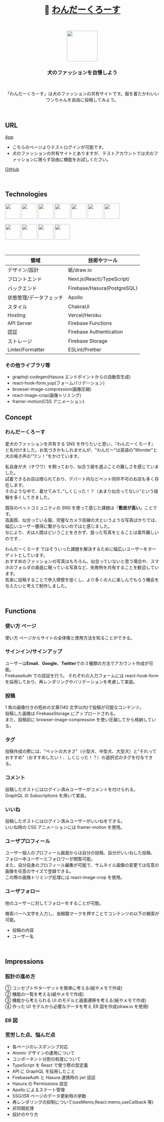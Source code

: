 <br/>
<h1 align="center">🐶 <a href="https://wonder-clothes.vercel.app/about">わんだーくろーす</a></h1><br/>

<p align="center">
  <a href="https://wonder-clothes.vercel.app/about"><img src="https://wonder-clothes.vercel.app/logo.png" height="100px;" /></a>
</p>

<h3 align="center">犬のファッションを自慢しよう</h3><br/>
<p align="center">「わんだーくろーす」は犬のファッションの共有サイトです。服を着たかわいいワンちゃんを自由に投稿してみよう。</p><br/>

## URL

[App](https://wonder-clothes.vercel.app/about)

- こちらのページよりテストログインが可能です。
- 犬のファッションの共有サイトとありますが、テストアカウントでは犬のファッションに限らず自由に機能をお試しください。

[GitHub](https://github.com/Mimu-salon/wonder-clothes)

<br/>

## Technologies

<p align="left">
  <a href="https://www.typescriptlang.org/"><img src="https://cdn.worldvectorlogo.com/logos/typescript.svg" height="50px;" /></a>
  <a href="https://nextjs.org/"><img src="https://upload.wikimedia.org/wikipedia/commons/8/8e/Nextjs-logo.svg" height="50px;" /></a>
  <a href="https://ja.reactjs.org/"><img src="https://cdn.worldvectorlogo.com/logos/react-2.svg" height="50px;" /></a>
  <a href="https://firebase.google.com/?hl=ja"><img src="https://cdn.worldvectorlogo.com/logos/firebase-1.svg" height="50px;" /></a>
  <a href="https://graphql.org/"><img src="https://cdn.worldvectorlogo.com/logos/graphql.svg" height="50px;" /></a>
  <a href="https://hasura.io/"><img src="https://seeklogo.com/images/H/hasura-logo-B718105639-seeklogo.com.png" height="50px;" /></a>
  <a href="https://www.apollographql.com/"><img src="https://cdn.worldvectorlogo.com/logos/apollo-graphql-1.svg" height="50px;" /></a>
</p>
<p align="left">

<a href="https://vercel.com/"><img src="https://user-images.githubusercontent.com/65433193/118944114-3b393980-b98f-11eb-84a5-fc9a1db8ea6b.png" height="50px;" /></a>
<a href="https://eslint.org/"><img src="https://cdn.worldvectorlogo.com/logos/eslint-1.svg" height="50px;" /></a>
<a href="https://prettier.io/"><img src="https://cdn.worldvectorlogo.com/logos/prettier-2.svg" height="50px;" /></a>
<a href="https://chakra-ui.com/"><img src="https://bestofjs.org/logos/chakra-ui.svg" height="50px;"></a>

</p><br />

| 領域                    | 技術やツール                |
| ----------------------- | --------------------------- |
| デザイン/設計           | 紙/draw.io                  |
| フロントエンド          | Next.js(React)/TypeScript/  |
| バックエンド            | Firebase/Hasura(PostgreSQL) |
| 状態管理/データフェッチ | Apollo                      |
| スタイル                | ChakraUI                    |
| Hosting                 | Vercel/Heroku               |
| API Server              | Firebase Functions          |
| 認証                    | Firebase Authentication     |
| ストレージ              | Firebase Storage            |
| Linter/Formatter        | ESLint/Prettier             |

### その他ライブラリ等

- graphql-codegen(Hasura エンドポイントからの自動型生成)
- react-hook-form,yup(フォームバリデーション)
- browser-image-compression(画像圧縮)
- react-image-crop(画像トリミング)
- framer-motion(CSS アニメーション)
  <br/>

## Concept

### わんだーくろーす

愛犬のファッションを共有する SNS を作りたいと思い、『わんだーくろーす』と名付けました。お気づきかもしれませんが、"わんだー"は英語の"Wonder"と犬の鳴き声の"ワン！"をかけています。<br />

私自身が犬（チワワ）を飼っており、似合う服を選ぶことの難しさを感じていました。<br />
試着できるお店は限られており、デパート内などペット同伴不可のお店も多く存在します。<br />
そのような中で、着せてみて、”しくじった！？（あまり似合ってない）”という経験を多くしてきました。

既存のペットコミュニティの SNS を使って感じた課題は「**敷居が高い**」ことです。<br />
高画質、似合っている服、完璧なカメラ目線の犬というような写真ばかりでは、<br />
幅広いユーザー獲得に繋がらないのではと感じました。<br />
なにより、犬は人間ほどいうことをきかず、狙った写真をとることは案外難しいのです...

わんだーくろーす ではそういった課題を解決するために幅広いユーザーをターゲットとしています。<br />
おすすめのファッションの写真はもちろん、似合っていないと思う場合や、スマホのフォルダの奥底に眠っている写真など、失敗例を共有することを歓迎しています。<br />
気楽に投稿することで参入障壁を低くし、より多くの人に楽しんでもらう機会を与えたいと考えて制作しました。<br />

<br/>

## Functions

### 使い方 ページ

使い方 ページからサイトの全体像と使用方法を知ることができる。<br  />

### サインイン/サインアップ

ユーザーは**Email**、**Google**、**Twitter**での３種類の方法でアカウント作成が可能。<br />
FirebaseAuth での認証を行う。
それぞれの入力フォームには react-hook-form を採用しており、再レンダリングやバリデーションを考慮して実装。

### 投稿

1 枚の画像付きの短めの文章(140 文字以内)で投稿が可能なコンテンツ。<br />
投稿した画像は FirebaseStorage にアップロードされる。<br />
また、投稿前に browser-image-compression を使い圧縮してから格納している。

### タグ

投稿作成の際には、"ペットの大きさ"（小型犬、中型犬、大型犬）と"それっておすすめ"（おすすめしたい！、しくじった！？）の選択式のタグを付与できる。

### コメント

投稿したポストにはログイン済みユーザーがコメントを付けられる。<br />
GraphQL の Subscriptions を用いて実装。

### いいね

投稿したポストにはログイン済みユーザーがいいねをできる。<br />
いいね時の CSS アニメーションには framer-motion を使用。

### ユーザプロフィール

ユーザー個人のプロフィール画面からは自分の投稿、自分がいいねした投稿、<br />
フォロー中ユーザーとフォロワーが閲覧可能。<br />
また、自分自身のプロフィール編集が可能で、サムネイル画像の変更では任意の画像を任意のサイズで登録できる。<br />
この際の画像トリミング処理には react-image-crop を使用。

### ユーザフォロー

他のユーザーに対してフォローをすることが可能。<br />

検索バーへ文字を入力し、虫眼鏡マークを押すことでコンテンツの以下の検索が可能。

- 投稿の内容
- ユーザー名

<br/>

## Impressions

### 設計の進め方

① コンセプトやターゲットを簡単に考える(紙やメモで作成)<br />
② 機能の一覧を考える(紙やメモで作成)<br />
③ 機能から考えられる UI のモデルと画面遷移を考える(紙やメモで作成)<br />
④ 作った UI モデルから必要なデータを考え ER 図を作成(draw.io を使用)<br />

### ER 図

### 苦労した点、悩んだ点

- 各ページのレスポンシブ対応
- Atomic デザインの運用について
- コンポーネント分割の粒度について
- TypeScript を React で使う際の型定義
- API に GraphQL を採用したこと
- FirebaseAuth と Hasura 連携時の jwt 認証
- Hasura の Permissions 設定
- Apollo によるステート管理
- SSG/ISR ページのデータ更新時の挙動
- 再レンダリングの抑制について(useMemo,React.memo,useCallback 等)
- 非同期処理
- 設計のやり方
